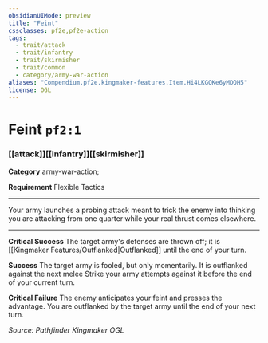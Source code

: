 ```yaml
---
obsidianUIMode: preview
title: "Feint"
cssclasses: pf2e,pf2e-action
tags:
  - trait/attack
  - trait/infantry
  - trait/skirmisher
  - trait/common
  - category/army-war-action
aliases: "Compendium.pf2e.kingmaker-features.Item.Hi4LKGOKe6yMDOH5"
license: OGL
---
```

# Feint `pf2:1`

### [[attack]][[infantry]][[skirmisher]]

**Category** army-war-action; 




**Requirement** Flexible Tactics

* * *

Your army launches a probing attack meant to trick the enemy into thinking you are attacking from one quarter while your real thrust comes elsewhere.

* * *

**Critical Success** The target army's defenses are thrown off; it is [[Kingmaker Features/Outflanked|Outflanked]] until the end of your turn.

**Success** The target army is fooled, but only momentarily. It is outflanked against the next melee Strike your army attempts against it before the end of your current turn.

**Critical Failure** The enemy anticipates your feint and presses the advantage. You are outflanked by the target army until the end of your next turn.

*Source: Pathfinder Kingmaker*
*OGL*
